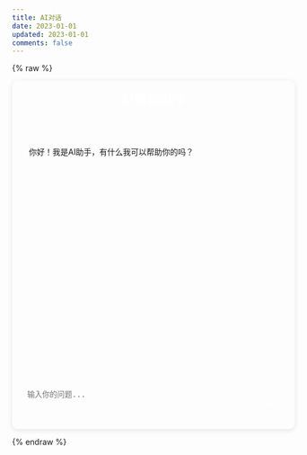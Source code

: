 ```yaml
---
title: AI对话
date: 2023-01-01
updated: 2023-01-01
comments: false
---
```


{% raw %}
<div class="ai-chat-container">
  <div class="chat-header">
    <h2>AI智能助手</h2>
    <p>使用本地API与AI模型对话（deepseek-r1:8b）</p>
  </div>
  <div class="chat-messages" id="chat-messages">
    <div class="message assistant">
      <div class="message-content">你好！我是AI助手，有什么我可以帮助你的吗？</div>
    </div>
  </div>
  <div class="chat-input-container">
    <textarea id="chat-input" placeholder="输入你的问题..." rows="3"></textarea>
    <button id="send-button">发送</button>
  </div>
</div>

<script>
document.addEventListener('DOMContentLoaded', function() {
  const chatMessages = document.getElementById('chat-messages');
  const chatInput = document.getElementById('chat-input');
  const sendButton = document.getElementById('send-button');
  
  function addMessage(content, role) {
    const messageDiv = document.createElement('div');
    messageDiv.className = `message ${role}`;
    
    const contentDiv = document.createElement('div');
    contentDiv.className = 'message-content';
    contentDiv.textContent = content;
    
    messageDiv.appendChild(contentDiv);
    chatMessages.appendChild(messageDiv);
    
    chatMessages.scrollTop = chatMessages.scrollHeight;
  }
  
  async function sendMessage() {
    const message = chatInput.value.trim();
    if (!message) return;
    
    addMessage(message, 'user');
    chatInput.value = '';
    
    try {
      const loadingDiv = document.createElement('div');
      loadingDiv.className = 'message assistant loading';
      loadingDiv.innerHTML = '<div class="message-content">思考中...</div>';
      chatMessages.appendChild(loadingDiv);
      
      const response = await fetch('http://localhost:11434/api/generate', {
        method: 'POST',
        headers: {
          'Content-Type': 'application/json'
        },
        body: JSON.stringify({
          model: 'deepseek-r1:8b',
          prompt: message,
          stream: false
        })
      });
      
      chatMessages.removeChild(loadingDiv);
      
      if (!response.ok) {
        throw new Error('API请求失败');
      }
      
      const data = await response.json();
      addMessage(data.response, 'assistant');
    } catch (error) {
      console.error('发送消息失败:', error);
      addMessage('抱歉，发生了错误，请稍后再试。', 'assistant error');
    }
  }
  
  sendButton.addEventListener('click', sendMessage);
  
  chatInput.addEventListener('keydown', function(e) {
    if (e.key === 'Enter' && !e.shiftKey) {
      e.preventDefault();
      sendMessage();
    }
  });
});
</script>

<style>
.ai-chat-container {
  max-width: 800px;
  margin: 0 auto;
  border-radius: 10px;
  overflow: hidden;
  box-shadow: 0 2px 10px rgba(0, 0, 0, 0.1);
  background-color: var(--grey-0);
}

.chat-header {
  padding: 15px;
  background-color: var(--color-primary);
  color: #fff;
  text-align: center;
}

.chat-header h2 {
  margin: 0;
  font-size: 1.5rem;
}

.chat-header p {
  margin: 5px 0 0;
  font-size: 0.9rem;
  opacity: 0.8;
}

.chat-messages {
  height: 400px;
  overflow-y: auto;
  padding: 15px;
  display: flex;
  flex-direction: column;
  gap: 15px;
}

.message {
  max-width: 80%;
  padding: 10px 15px;
  border-radius: 18px;
  line-height: 1.5;
}

.message.user {
  align-self: flex-end;
  background-color: var(--color-primary);
  color: #fff;
  border-bottom-right-radius: 5px;
}

.message.assistant {
  align-self: flex-start;
  background-color: var(--grey-1);
  color: var(--text-color);
  border-bottom-left-radius: 5px;
}

.message.assistant.loading {
  background-color: var(--grey-2);
  color: var(--grey-5);
}

.message.assistant.error {
  background-color: #ffdddd;
  color: #d32f2f;
}

.chat-input-container {
  display: flex;
  padding: 15px;
  border-top: 1px solid var(--grey-3);
  background-color: var(--grey-1);
}

#chat-input {
  flex: 1;
  padding: 12px;
  border: 1px solid var(--grey-3);
  border-radius: 20px;
  resize: none;
  background-color: var(--grey-0);
  color: var(--text-color);
}

#send-button {
  margin-left: 10px;
  padding: 0 20px;
  background-color: var(--color-primary);
  color: white;
  border: none;
  border-radius: 20px;
  cursor: pointer;
  transition: background-color 0.2s;
}

#send-button:hover {
  background-color: var(--color-primary-dark, #1976d2);
}

@media (max-width: 768px) {
  .message {
    max-width: 90%;
  }
}
</style>
{% endraw %} 